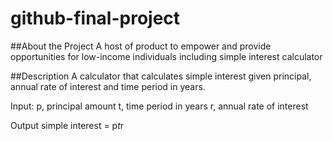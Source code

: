# github-final-project
##About the Project
A host of product to empower and provide opportunities for low-income individuals including simple interest calculator

##Description
A calculator that calculates simple interest given principal, annual rate of interest and time period in years.

Input:
 p, principal amount
 t, time period in years
 r, annual rate of interest

Output
 simple interest = p*t*r
